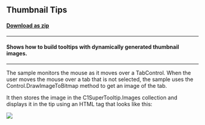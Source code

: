 ## Thumbnail Tips
#### [Download as zip](https://minhaskamal.github.io/DownGit/#/home?url=https://github.com/GrapeCity/ComponentOne-WinForms-Samples/tree/master/NetFramework\SuperTooltip\VB\ThumbnailTips)
____
#### Shows how to build tooltips with dynamically generated thumbnail images.
____
The sample monitors the mouse as it moves over a TabControl. When the user moves the mouse over a tab that is not selected, the sample uses the Control.DrawImageToBitmap method to get an image of the tab. 

It then stores the image in the C1SuperTooltip.Images collection and displays it in the tip using an HTML tag that looks like this: 

<img src='res://tabPage'>  